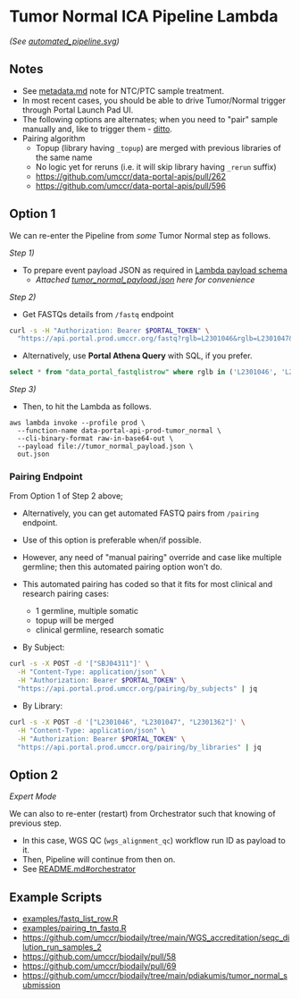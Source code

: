 # Tumor Normal ICA Pipeline Lambda

_(See [automated_pipeline.svg](../../model/automated_pipeline.svg))_


## Notes

- See [metadata.md](../metadata.md) note for NTC/PTC sample treatment.
- In most recent cases, you should be able to drive Tumor/Normal trigger through Portal Launch Pad UI.
- The following options are alternates; when you need to "pair" sample manually and, like to trigger them - [ditto](https://umccr.slack.com/archives/CP356DDCH/p1698793560313359).
- Pairing algorithm
  - Topup (library having `_topup`) are merged with previous libraries of the same name
  - No logic yet for reruns (i.e. it will skip library having `_rerun` suffix)
  - https://github.com/umccr/data-portal-apis/pull/262
  - https://github.com/umccr/data-portal-apis/pull/596


## Option 1

We can re-enter the Pipeline from _some_ Tumor Normal step as follows.

_Step 1)_
- To prepare event payload JSON as required in [Lambda payload schema](https://github.com/umccr/data-portal-apis/blob/dev/data_processors/pipeline/lambdas/tumor_normal.py#L77-L114)
  - _Attached [tumor_normal_payload.json](tumor_normal_payload.json) here for convenience_

_Step 2)_
- Get FASTQs details from `/fastq` endpoint
```bash
curl -s -H "Authorization: Bearer $PORTAL_TOKEN" \
  "https://api.portal.prod.umccr.org/fastq?rglb=L2301046&rglb=L2301047&rglb=L2301362" | jq
```

- Alternatively, use **Portal Athena Query** with SQL, if you prefer.
```sql
select * from "data_portal_fastqlistrow" where rglb in ('L2301046', 'L2301047', 'L2301362');
```

_Step 3)_
- Then, to hit the Lambda as follows.

```
aws lambda invoke --profile prod \
  --function-name data-portal-api-prod-tumor_normal \
  --cli-binary-format raw-in-base64-out \
  --payload file://tumor_normal_payload.json \
  out.json
```

### Pairing Endpoint

From Option 1 of Step 2 above;

- Alternatively, you can get automated FASTQ pairs from `/pairing` endpoint.
- Use of this option is preferable when/if possible. 
- However, any need of "manual pairing" override and case like multiple germline; then this automated pairing option won't do.
- This automated pairing has coded so that it fits for most clinical and research pairing cases:
  - 1 germline, multiple somatic
  - topup will be merged
  - clinical germline, research somatic


- By Subject:
```bash
curl -s -X POST -d '["SBJ04311"]' \
  -H "Content-Type: application/json" \
  -H "Authorization: Bearer $PORTAL_TOKEN" \
  "https://api.portal.prod.umccr.org/pairing/by_subjects" | jq
```

- By Library:
```bash
curl -s -X POST -d '["L2301046", "L2301047", "L2301362"]' \
  -H "Content-Type: application/json" \
  -H "Authorization: Bearer $PORTAL_TOKEN" \
  "https://api.portal.prod.umccr.org/pairing/by_libraries" | jq
```


## Option 2

_Expert Mode_

We can also to re-enter (restart) from Orchestrator such that knowing of previous step.
- In this case, WGS QC (`wgs_alignment_qc`) workflow run ID as payload to it.
- Then, Pipeline will continue from then on.
- See [README.md#orchestrator](README.md#orchestrator)


## Example Scripts

- [examples/fastq_list_row.R](../../examples/fastq_list_row.R)
- [examples/pairing_tn_fastq.R](../../examples/pairing_tn_fastq.R)
- https://github.com/umccr/biodaily/tree/main/WGS_accreditation/seqc_dilution_run_samples_2
- https://github.com/umccr/biodaily/pull/58
- https://github.com/umccr/biodaily/pull/69
- https://github.com/umccr/biodaily/tree/main/pdiakumis/tumor_normal_submission
